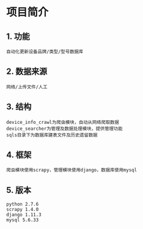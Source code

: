 # 项目简介
## 1. 功能
    自动化更新设备品牌/类型/型号数据库
## 2. 数据来源
    网络/上传文件/人工
## 3. 结构
    device_info_crawl为爬虫模块，自动从网络爬取数据
    device_searcher为管理及数据处理模块，提供管理功能
    sqls目录下为数据库建表文件及历史遗留数据
## 4. 框架
    爬虫模块使用scrapy，管理模块使用django，数据库使用mysql
## 5. 版本
    python 2.7.6
    scrapy 1.4.0
    django 1.11.3
    mysql 5.6.33